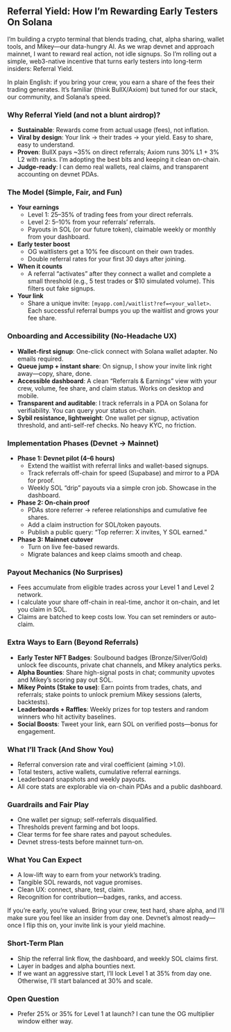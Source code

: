 ## Referral Yield: How I’m Rewarding Early Testers On Solana

I’m building a crypto terminal that blends trading, chat, alpha sharing, wallet tools, and Mikey—our data-hungry AI. As we wrap devnet and approach mainnet, I want to reward real action, not idle signups. So I’m rolling out a simple, web3-native incentive that turns early testers into long-term insiders: Referral Yield.

In plain English: if you bring your crew, you earn a share of the fees their trading generates. It’s familiar (think BullX/Axiom) but tuned for our stack, our community, and Solana’s speed.

### Why Referral Yield (and not a blunt airdrop)?
- **Sustainable**: Rewards come from actual usage (fees), not inflation.
- **Viral by design**: Your link → their trades → your yield. Easy to share, easy to understand.
- **Proven**: BullX pays ~35% on direct referrals; Axiom runs 30% L1 + 3% L2 with ranks. I’m adopting the best bits and keeping it clean on-chain.
- **Judge-ready**: I can demo real wallets, real claims, and transparent accounting on devnet PDAs.

### The Model (Simple, Fair, and Fun)
- **Your earnings**
  - Level 1: 25–35% of trading fees from your direct referrals.
  - Level 2: 5–10% from your referrals’ referrals.
  - Payouts in SOL (or our future token), claimable weekly or monthly from your dashboard.
- **Early tester boost**
  - OG waitlisters get a 10% fee discount on their own trades.
  - Double referral rates for your first 30 days after joining.
- **When it counts**
  - A referral “activates” after they connect a wallet and complete a small threshold (e.g., 5 test trades or $10 simulated volume). This filters out fake signups.
- **Your link**
  - Share a unique invite: `[myapp.com]/waitlist?ref=<your_wallet>`. Each successful referral bumps you up the waitlist and grows your fee share.

### Onboarding and Accessibility (No-Headache UX)
- **Wallet-first signup**: One-click connect with Solana wallet adapter. No emails required.
- **Queue jump + instant share**: On signup, I show your invite link right away—copy, share, done.
- **Accessible dashboard**: A clean “Referrals & Earnings” view with your crew, volume, fee share, and claim status. Works on desktop and mobile.
- **Transparent and auditable**: I track referrals in a PDA on Solana for verifiability. You can query your status on-chain.
- **Sybil resistance, lightweight**: One wallet per signup, activation threshold, and anti-self-ref checks. No heavy KYC, no friction.

### Implementation Phases (Devnet → Mainnet)
- **Phase 1: Devnet pilot (4–6 hours)**
  - Extend the waitlist with referral links and wallet-based signups.
  - Track referrals off-chain for speed (Supabase) and mirror to a PDA for proof.
  - Weekly SOL “drip” payouts via a simple cron job. Showcase in the dashboard.
- **Phase 2: On-chain proof**
  - PDAs store referrer → referee relationships and cumulative fee shares.
  - Add a claim instruction for SOL/token payouts.
  - Publish a public query: “Top referrer: X invites, Y SOL earned.”
- **Phase 3: Mainnet cutover**
  - Turn on live fee-based rewards.
  - Migrate balances and keep claims smooth and cheap.

### Payout Mechanics (No Surprises)
- Fees accumulate from eligible trades across your Level 1 and Level 2 network.
- I calculate your share off-chain in real-time, anchor it on-chain, and let you claim in SOL.
- Claims are batched to keep costs low. You can set reminders or auto-claim.

### Extra Ways to Earn (Beyond Referrals)
- **Early Tester NFT Badges**: Soulbound badges (Bronze/Silver/Gold) unlock fee discounts, private chat channels, and Mikey analytics perks.
- **Alpha Bounties**: Share high-signal posts in chat; community upvotes and Mikey’s scoring pay out SOL.
- **Mikey Points (Stake to use)**: Earn points from trades, chats, and referrals; stake points to unlock premium Mikey sessions (alerts, backtests).
- **Leaderboards + Raffles**: Weekly prizes for top testers and random winners who hit activity baselines.
- **Social Boosts**: Tweet your link, earn SOL on verified posts—bonus for engagement.

### What I’ll Track (And Show You)
- Referral conversion rate and viral coefficient (aiming >1.0).
- Total testers, active wallets, cumulative referral earnings.
- Leaderboard snapshots and weekly payouts.
- All core stats are explorable via on-chain PDAs and a public dashboard.

### Guardrails and Fair Play
- One wallet per signup; self-referrals disqualified.
- Thresholds prevent farming and bot loops.
- Clear terms for fee share rates and payout schedules.
- Devnet stress-tests before mainnet turn-on.

### What You Can Expect
- A low-lift way to earn from your network’s trading.
- Tangible SOL rewards, not vague promises.
- Clean UX: connect, share, test, claim.
- Recognition for contribution—badges, ranks, and access.

If you’re early, you’re valued. Bring your crew, test hard, share alpha, and I’ll make sure you feel like an insider from day one. Devnet’s almost ready—once I flip this on, your invite link is your yield machine.

### Short-Term Plan
- Ship the referral link flow, the dashboard, and weekly SOL claims first.
- Layer in badges and alpha bounties next.
- If we want an aggressive start, I’ll lock Level 1 at 35% from day one. Otherwise, I’ll start balanced at 30% and scale.

### Open Question
- Prefer 25% or 35% for Level 1 at launch? I can tune the OG multiplier window either way.


